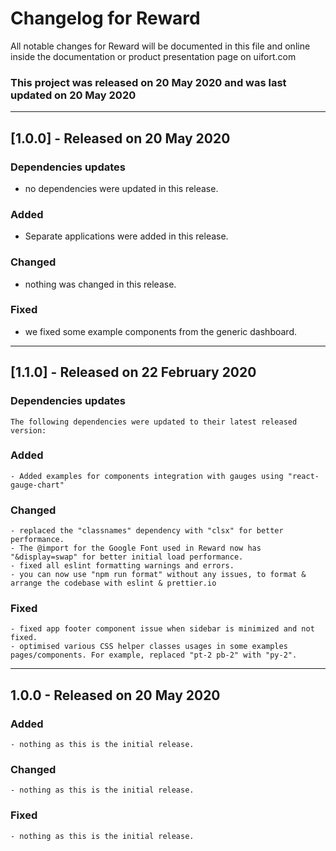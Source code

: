 # Changelog for Reward

All notable changes for Reward will be documented in this file and online inside the documentation or product presentation page on uifort.com

### This project was released on 20 May 2020 and was last updated on 20 May 2020

----------------------------------------------

## [1.0.0] - Released on 20 May 2020

### Dependencies updates

- no dependencies were updated in this release.

### Added
- Separate applications were added in this release.
### Changed

- nothing was changed in this release.

### Fixed

- we fixed some example components from the generic dashboard.

----------------------------------------------

## [1.1.0] - Released on  22 February 2020

### Dependencies updates
    The following dependencies were updated to their latest released version:


### Added
    - Added examples for components integration with gauges using "react-gauge-chart"
### Changed
    - replaced the "classnames" dependency with "clsx" for better performance.
    - The @import for the Google Font used in Reward now has "&display=swap" for better initial load performance.
    - fixed all eslint formatting warnings and errors.
    - you can now use "npm run format" without any issues, to format & arrange the codebase with eslint & prettier.io
### Fixed
    - fixed app footer component issue when sidebar is minimized and not fixed.
    - optimised various CSS helper classes usages in some examples pages/components. For example, replaced "pt-2 pb-2" with "py-2".

----------------------------------------------

## 1.0.0 - Released on 20 May 2020

### Added

    - nothing as this is the initial release.

### Changed

    - nothing as this is the initial release.

### Fixed

    - nothing as this is the initial release.
